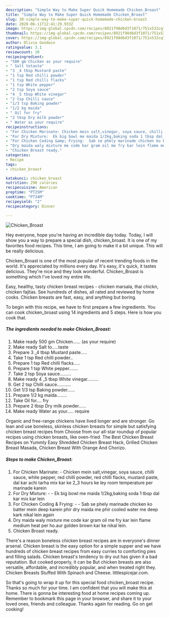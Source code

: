 ```yaml
---
description: "Simple Way to Make Super Quick Homemade Chicken_Broast"
title: "Simple Way to Make Super Quick Homemade Chicken_Broast"
slug: 30-simple-way-to-make-super-quick-homemade-chicken-broast
date: 2020-06-11T12:41:29.933Z
image: https://img-global.cpcdn.com/recipes/8921f98d6d3f1071/751x532cq70/chicken_broast-recipe-main-photo.jpg
thumbnail: https://img-global.cpcdn.com/recipes/8921f98d6d3f1071/751x532cq70/chicken_broast-recipe-main-photo.jpg
cover: https://img-global.cpcdn.com/recipes/8921f98d6d3f1071/751x532cq70/chicken_broast-recipe-main-photo.jpg
author: Olivia Goodwin
ratingvalue: 3.1
reviewcount: 10
recipeingredient:
- "500 gm Chicken as your require"
- " Salt totaste"
- "3 _4 tbsp Mustard paste"
- "1 tsp Red chilli powder"
- "1 tsp Red chilli flacks"
- "1 tsp White pepper"
- "2 tsp Soya sauce"
- "4 _5 tbsp White vinegar"
- "2 tsp Chilli sauce"
- "1/3 tsp Baking powder"
- "1/2 kg maida"
- " Oil for fry"
- "2 tbsp Dry milk powder"
- " Water as your require"
recipeinstructions:
- "For Chicken Marinate: Chicken mein salt,vinegar, soya sauce, chilli sauce, white pepper, red chìlli powder, red chìlli flacks, mustard paste, dal kar achi tarha mix kar ke 2_3 hours ke ley room temperature per marinade karein"
- "For Dry Mixture:  Ek big bowl me maida 1/2kg,baking soda 1 tbsp dal kar mix kar lein"
- "For Chicken Coding &amp; Frying:  Sab se phely marinade chicken ko batter mein deep karein phir dry maida me phir cooled water me deep kark nikal lein again"
- "Dry maida waly mixture me code kar gram oil me fry kar lein flame medium heat per ho.aur golden brown kar ke nikal lein."
- "Chicken Broast ready."
categories:
- Recipe
tags:
- chicken_broast

katakunci: chicken_broast 
nutrition: 298 calories
recipecuisine: American
preptime: "PT25M"
cooktime: "PT34M"
recipeyield: "2"
recipecategory: Dinner

---
```



![Chicken_Broast](https://img-global.cpcdn.com/recipes/8921f98d6d3f1071/751x532cq70/chicken_broast-recipe-main-photo.jpg)

Hey everyone, hope you're having an incredible day today. Today, I will show you a way to prepare a special dish, chicken_broast. It is one of my favorites food recipes. This time, I am going to make it a bit unique. This will be really delicious.

Chicken_Broast is one of the most popular of recent trending foods in the world. It's appreciated by millions every day. It's easy, it's quick, it tastes delicious. They're nice and they look wonderful. Chicken_Broast is something which I've loved my entire life.

Easy, healthy, tasty chicken breast recipes - chicken marsala, thai chickn, chicken fajitas. See hundreds of dishes, all rated and reviewed by home cooks. Chicken breasts are fast, easy, and anything but boring.


To begin with this recipe, we have to first prepare a few ingredients. You can cook chicken_broast using 14 ingredients and 5 steps. Here is how you cook that.

<!--inarticleads1-->

##### The ingredients needed to make Chicken_Broast:

1. Make ready 500 gm Chicken...... (as your require)
1. Make ready  Salt to.....taste
1. Prepare 3 _4 tbsp Mustard paste.....
1. Take 1 tsp Red chilli powder..
1. Prepare 1 tsp Red chilli flacks.....
1. Prepare 1 tsp White pepper.......
1. Take 2 tsp Soya sauce.........
1. Make ready 4 _5 tbsp White vinegar.........
1. Get 2 tsp Chilli sauce...........
1. Get 1/3 tsp Baking powder......
1. Prepare 1/2 kg maida........
1. Take  Oil for.... fry
1. Prepare 2 tbsp Dry milk powder......
1. Make ready  Water as your..... require


Organic and free-range chickens have lived longer and are stronger. Go lean and use boneless, skinless chicken breasts for simple but satisfying chicken breast recipes from Choose from our all-star roundup of popular recipes using chicken breasts, like oven-fried. The Best Chicken Breast Recipes on Yummly Easy Shredded Chicken Breast Hack, Grilled Chicken Breast Masada, Chicken Breast With Orange And Chorizo. 

<!--inarticleads2-->

##### Steps to make Chicken_Broast:

1. For Chicken Marinate: - Chicken mein salt,vinegar, soya sauce, chilli sauce, white pepper, red chìlli powder, red chìlli flacks, mustard paste, dal kar achi tarha mix kar ke 2_3 hours ke ley room temperature per marinade karein
1. For Dry Mixture: -  - Ek big bowl me maida 1/2kg,baking soda 1 tbsp dal kar mix kar lein
1. For Chicken Coding &amp; Frying: -  - Sab se phely marinade chicken ko batter mein deep karein phir dry maida me phir cooled water me deep kark nikal lein again
1. Dry maida waly mixture me code kar gram oil me fry kar lein flame medium heat per ho.aur golden brown kar ke nikal lein.
1. Chicken Broast ready.


There&#39;s a reason boneless chicken breast recipes are in everyone&#39;s dinner arsenal. Chicken breast is the easy option for a simple supper and we have hundreds of chicken breast recipes from easy curries to comforting pies and filling salads. Chicken breast&#39;s tendency to dry out has given it a bad reputation. But cooked properly, it can be But chicken breasts are also versatile, affordable, and incredibly popular, and when treated right they. Chicken Breasts Stuffed With Spinach and Cheese. littlespicejar.com. 

So that's going to wrap it up for this special food chicken_broast recipe. Thanks so much for your time. I am confident that you will make this at home. There is gonna be interesting food at home recipes coming up. Remember to bookmark this page in your browser, and share it to your loved ones, friends and colleague. Thanks again for reading. Go on get cooking!
